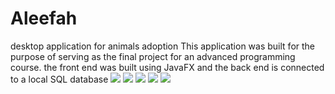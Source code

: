 # Aleefah
desktop application for animals adoption
This application was built for the purpose of serving as the final project for an advanced programming course.
the front end was built using JavaFX and the back end is connected to a local SQL database
![](https://firebasestorage.googleapis.com/v0/b/pager-3c967.appspot.com/o/githubProjects%2FScreenshot%202023-11-12%20190850.png?alt=media&token=f53d20f5-2bf3-402a-8114-05211b152fc5)
![](https://firebasestorage.googleapis.com/v0/b/pager-3c967.appspot.com/o/githubProjects%2FScreenshot%202023-11-12%20190933.png?alt=media&token=3a23a99c-6185-492c-bc02-5bc0836ca80e)
![](https://firebasestorage.googleapis.com/v0/b/pager-3c967.appspot.com/o/githubProjects%2FScreenshot%202023-11-12%20190954.png?alt=media&token=82ba9070-23d2-47de-bd40-6c36d2e02354)
![](https://firebasestorage.googleapis.com/v0/b/pager-3c967.appspot.com/o/githubProjects%2FScreenshot%202023-11-12%20191004.png?alt=media&token=07b4ca43-bc5a-4ab4-96d0-30ccc3819d66)
![](https://firebasestorage.googleapis.com/v0/b/pager-3c967.appspot.com/o/githubProjects%2FScreenshot%202023-11-12%20191021.png?alt=media&token=9f42b19d-3a2a-446c-bd5d-7835bcf845f0)
